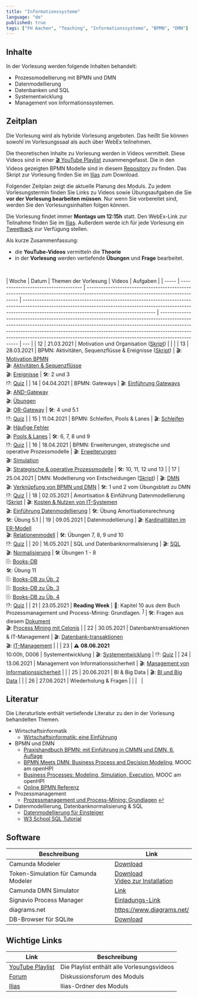 ```yaml
---
title: "Informationssysteme"
language: "de"
published: true
tags: ["FH Aachen", "Teaching", "Informationssysteme", "BPMN", "DMN"]
---
```


## Inhalte

In der Vorlesung werden folgende Inhalten behandelt:

- Prozessmodellierung mit BPMN und DMN
- Datenmodellierung
- Datenbanken und SQL
- Systementwicklung
- Management von Informationssystemen.

## Zeitplan

Die Vorlesung
wird als hybride Vorlesung angeboten. Das heißt Sie können sowohl im
Vorlesungssaal als auch über WebEx teilnehmen.

Die theoretischen Inhalte zu Vorlesung werden in Videos vermittelt. Diese Videos sind
in einer [🎬 YouTube Playlist](https://youtube.com/playlist?list=PLl09U8aTDcv1eIkxyPKNAKKmqPJR3RC0o)
zusammengefasst. Die in den Videos gezeigten BPMN Modelle sind in diesem
[Repository](https://github.com/ceedee666/information_systems_lecture) zu finden.
Das Skript zur Vorlesung finden Sie im [Ilias](https://www.ili.fh-aachen.de/goto_elearning_crs_915751.html) zum Download.

Folgender Zeitplan zeigt die aktuelle Planung des Moduls. Zu jedem
Vorlesungstermin finden Sie Links zu Videos sowie
Übungsaufgaben die Sie **vor der Vorlesung bearbeiten müssen**. Nur wenn Sie
vorbereitet sind, werden Sie den Vorlesungsinhalten folgen können.

Die Vorlesung findet immer **Montags um 12:15h** statt. Den WebEx-Link zur
Teilnahme finden Sie im [Ilias](https://www.ili.fh-aachen.de/goto_elearning_crs_915751.html).
Außerdem werde ich für jede Vorlesung ein [Tweetback](https://tweedback.de)
zur Verfügung stellen.

Als kurze Zusammenfassung:

- die **YouTube-Videos** vermitteln die **Theorie**
- in der **Vorlesung** werden vertiefende **Übungen** und **Frage** bearbeitet.

<br/>

| Woche | Datum                                | Themen der Vorlesung                                                                                                            | Videos                                                                                                                                                                                                               | Aufgaben                                                                                                                                                                                                                                                                                                                                   |
| ----- | ------------------------------------ | ------------------------------------------------------------------------------------------------------------------------------- | -------------------------------------------------------------------------------------------------------------------------------------------------------------------------------------------------------------------- | ------------------------------------------------------------------------------------------------------------------------------------------------------------------------------------------------------------------------------------------------------------------------------------------------------------------------------------------ | --- |
| 12    | 21.03.2021                           | Motivation und Organisation ([Skript](https://www.ili.fh-aachen.de/goto_elearning_file_917671_download.html))                   |                                                                                                                                                                                                                      |                                                                                                                                                                                                                                                                                                                                            |
| 13    | 28.03.2021                           | BPMN: Aktivitäten, Sequenzflüsse & Ereignisse ([Skript](https://www.ili.fh-aachen.de/goto_elearning_file_917670_download.html)) | 🎬: [Motivation BPMN](https://youtu.be/UqvgfuY7DIQ) <br/> 🎬: [Aktivitäten & Sequenzflüsse](https://youtu.be/z4pWSXpN8Jo) <br/> 🎬: [Ereignisse](https://youtu.be/R--h8oq_rkw)                                       | 🛠: 2 und 3</br> ⁉️: [Quiz](https://quizizz.com/join?gc=39610694)                                                                                                                                                                                                                                                                           |
| 14    | 04.04.2021                           | BPMN: Gateways                                                                                                                  | 🎬: [Einführung Gateways](https://youtu.be/Ntb_IX7G97g) <br/> 🎬: [AND-Gateway](https://youtu.be/Ntb_IX7G97g) <br/> 🎬: [Übungen](https://youtu.be/fk_wNOJgHAY) <br/> 🎬: [OR-Gateway](https://youtu.be/gLGPpIxoi-o) | 🛠: 4 und 5.1<br/> ⁉️: [Quiz](https://quizizz.com/join?gc=43472722)                                                                                                                                                                                                                                                                         |
| 15    | 11.04.2021                           | BPMN: Schleifen, Pools & Lanes                                                                                                  | 🎬: [Schleifen](https://youtu.be/ndgl-0da4NQ) <br/> 🎬: [Häufige Fehler](https://youtu.be/1fCD8Qrs_RU) <br/> 🎬: [Pools & Lanes](https://youtu.be/zxHxFI4oSuA)                                                       | 🛠: 6, 7, 8 und 9 <br/> ⁉️: [Quiz](https://quizizz.com/join?gc=32833290)                                                                                                                                                                                                                                                                    |
| 16    | 18.04.2021                           | BPMN: Erweiterungen, strategische und operative Prozessmodelle                                                                  | 🎬: [Erweiterungen](https://youtu.be/spIondtFGFg) <br/> 🎬: [Simulation](https://youtu.be/t4jyoX6F74w) <br/> 🎬: [Strategische & operative Prozessmodelle](https://youtu.be/fKfe6COV8NE)                             | 🛠: 10, 11, 12 und 13                                                                                                                                                                                                                                                                                                                       |
| 17    | 25.04.2021                           | DMN: Modellierung von Entscheidungen ([Skript](https://www.ili.fh-aachen.de/goto_elearning_file_917668_download.html))          | 🎬: [DMN](https://youtu.be/FRACeoooLYE) <br/> 🎬: [Verknüpfung von BPMN und DMN](https://youtu.be/C2qJRej_-xs)                                                                                                       | 🛠️: 1 und 2 vom Übungsblatt zu DMN <br/>⁉️: [Quiz](https://quizizz.com/join?gc=07049226)                                                                                                                                                                                                                                                   |
| 18    | 02.05.2021                           | Amortisation & Einführung Datenmodellierung ([Skript](https://www.ili.fh-aachen.de/goto_elearning_file_917672_download.html)    | 🎬: [Kosten & Nutzen von IT-Systemen](https://youtu.be/IseJ_oZjm4c) <br/> 🎬: [Einführung Datenmodellierung](https://youtu.be/CttvBQ1YUUs)                                                                           | 🛠️: Übung Amortisationsrechnung <br/> 🛠️: Übung 5.1                                                                                                                                                                                                                                                                                        |
| 19    | 09.05.2021                           | Datenmodellierung                                                                                                               | 🎬: [Kardinalitäten im ER-Modell](https://youtu.be/uRVjchdu5j0) <br/> 🎬: [Relationenmodell](https://youtu.be/QdKSxMeqleM)                                                                                           | 🛠️: Übungen 7, 8, 9 und 10 <br/> ⁉️: [Quiz](https://quizizz.com/join?gc=64945834)                                                                                                                                                                                                                                                          |
| 20    | 16.05.2021                           | SQL und Datenbanknormalisierung                                                                                                 | 🎬: [SQL](https://youtu.be/yU1Ek8SKiOQ) <br/> 🎬: [Normalisierung](https://youtu.be/mIhtreUTFEE)                                                                                                                     | 🛠️ Übungen 1 - 8 <br/> 🗄️: [Books-DB](informationssysteme/books.db) <br/> 🛠️: Übung 11 <br/> 🗄️: [Books-DB zu Üb. 2](informationssysteme/books_01.db) <br/> 🗄️: [Books-DB zu Üb. 3](informationssysteme/books_02.db) <br/> 🗄️: [Books-DB zu Üb. 4](informationssysteme/books_03.db) <br/> ⁉️: [Quiz](https://quizizz.com/join?gc=37559002) |
| 21    | 23.05.2021                           | **Reading Week**                                                                                                                | 📕: Kapitel 10 aus dem Buch Prozessmanagement und Process-Mining: Grundlagen. <sup id="a1">[1](#f1)</sup>                                                                                                            | 🛠️: Fragen aus diesem [Dokument](https://www.ili.fh-aachen.de/goto_elearning_file_762756_download.html)<br/> 🎬: [Process Mining mit Celonis](https://www.youtube.com/watch?v=wyIWqrQWyb4)                                                                                                                                                 |
| 22    | 30.05.2021                           | Datenbanktransaktionen & IT-Management                                                                                          | 🎬: [Datenbank-transaktionen](https://youtu.be/fZWE7l6IVl8)</br> 🎬: [IT-Management](https://youtu.be/fZWE7l6IVl8)                                                                                                   |                                                                                                                                                                                                                                                                                                                                            |
| 23    | ⚠️ **08.06.2021** <br/> 10:00h, D006 | Systementwicklung                                                                                                               | 🎬: [Systementwicklung](https://youtu.be/BW18gOr6-2A)                                                                                                                                                                | ⁉️: [Quiz](https://quizizz.com/join?gc=47397370)                                                                                                                                                                                                                                                                                           |
| 24    | 13.06.2021                           | Management von Informationssicherheit                                                                                           | 🎬: [Management von Informationssicherheit](https://youtu.be/R5LviBQkkj0)                                                                                                                                            |                                                                                                                                                                                                                                                                                                                                            |
| 25    | 20.06.2021                           | BI & Big Data                                                                                                                   | 🎬: [BI und Big Data](https://youtu.be/ctVQDuC1Uc8)                                                                                                                                                                  |                                                                                                                                                                                                                                                                                                                                            |
| 26    | 27.06.2021                           | Wiederholung & Fragen                                                                                                           |                                                                                                                                                                                                                      |                                                                                                                                                                                                                                                                                                                                            |     |

## Literatur

Die Literaturliste enthält vertiefende Literatur zu den in der Vorlesung behandelten Themen.

- Wirtschaftsinformatik
  - [Wirtschaftsinformatik: eine Einführung](https://www.pearson-studium.de/drm/reader/nu/code/lyxoqpaf3tbjefoc6rf36pwabg08godw)
- BPMN und DMN
  - [Praxishandbuch BPMN: mit Einführung in CMMN und DMN, 6. Auflage](https://www.hanser-kundencenter.de/fachbuch/artikel/9783446461123)
  - [BPMN Meets DMN: Business Process and Decision Modeling](https://open.hpi.de/courses/bpm2016/), MOOC am openHPI
  - [Business Processes: Modeling, Simulation, Execution](https://open.hpi.de/courses/bpm2019), MOOC am openHPI
  - [Online BPMN Referenz](https://camunda.com/bpmn/reference/)
- Prozessmanagement
  - [<b id="f1"></b> Prozessmanagement und Process-Mining: Grundlagen](https://www.degruyter.com/isbn/9783110500165) [↩](#a1)
- Datenmodellierung, Datenbanknormalisierung & SQL
  - [Datenmodellierung für Einsteiger](https://www.springer.com/de/book/9783658190699)
  - [W3 School SQL Tutorial](https://www.w3schools.com/sql/)

## Software

| Beschreibung                         | Link                                                                                                                                |
| ------------------------------------ | ----------------------------------------------------------------------------------------------------------------------------------- |
| Camunda Modeler                      | [Download](https://camunda.com/download/modeler/)                                                                                   |
| Token-Simulation für Camunda Modeler | [Download](https://github.com/bpmn-io/bpmn-js-token-simulation-plugin) <br/> [Video zur Installation](https://youtu.be/DVn-MwvQWNs) |
| Camunda DMN Simulator                | [Link](https://consulting.camunda.com/dmn-simulator)                                                                                |
| Signavio Process Manager             | [Einladungs-Link](https://academic.signavio.com/p/register?link=23abdf2da412488b8a2b0a048827a472)                                   |
| diagrams.net                         | https://www.diagrams.net/                                                                                                           |
| DB-Browser für SQLite                | [Download](https://sqlitebrowser.org/)                                                                                              |

## Wichtige Links

| Link                                                                 | Beschreibung                               |
| -------------------------------------------------------------------- | ------------------------------------------ |
| [YouTube Playlist](https://drumm.sh/yt/is)                           | Die Playlist enthält alle Vorlesungsvideos |
| [Forum](https://forum.drumm.sh)                                      | Diskussionsforum des Moduls                |
| [Ilias](https://www.ili.fh-aachen.de/goto_elearning_crs_915751.html) | Ilias-Ordner des Moduls                    |
